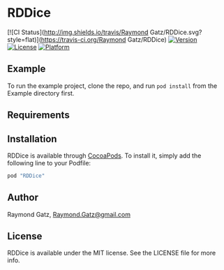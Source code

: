 # RDDice

[![CI Status](http://img.shields.io/travis/Raymond Gatz/RDDice.svg?style=flat)](https://travis-ci.org/Raymond Gatz/RDDice)
[![Version](https://img.shields.io/cocoapods/v/RDDice.svg?style=flat)](http://cocoapods.org/pods/RDDice)
[![License](https://img.shields.io/cocoapods/l/RDDice.svg?style=flat)](http://cocoapods.org/pods/RDDice)
[![Platform](https://img.shields.io/cocoapods/p/RDDice.svg?style=flat)](http://cocoapods.org/pods/RDDice)

## Example

To run the example project, clone the repo, and run `pod install` from the Example directory first.

## Requirements

## Installation

RDDice is available through [CocoaPods](http://cocoapods.org). To install
it, simply add the following line to your Podfile:

```ruby
pod "RDDice"
```

## Author

Raymond Gatz, Raymond.Gatz@gmail.com

## License

RDDice is available under the MIT license. See the LICENSE file for more info.
